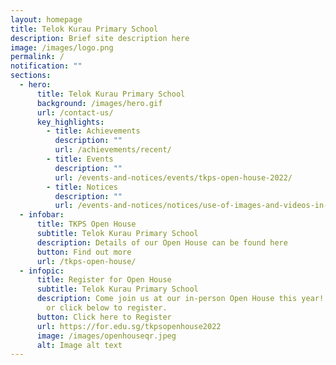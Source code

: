```yaml
---
layout: homepage
title: Telok Kurau Primary School
description: Brief site description here
image: /images/logo.png
permalink: /
notification: ""
sections:
  - hero:
      title: Telok Kurau Primary School
      background: /images/hero.gif
      url: /contact-us/
      key_highlights:
        - title: Achievements
          description: ""
          url: /achievements/recent/
        - title: Events
          description: ""
          url: /events-and-notices/events/tkps-open-house-2022/
        - title: Notices
          description: ""
          url: /events-and-notices/notices/use-of-images-and-videos-in-publication/
  - infobar:
      title: TKPS Open House
      subtitle: Telok Kurau Primary School
      description: Details of our Open House can be found here
      button: Find out more
      url: /tkps-open-house/
  - infopic:
      title: Register for Open House
      subtitle: Telok Kurau Primary School
      description: Come join us at our in-person Open House this year!  Scan QR code
        or click below to register.
      button: Click here to Register
      url: https://for.edu.sg/tkpsopenhouse2022
      image: /images/openhouseqr.jpeg
      alt: Image alt text
---
```



